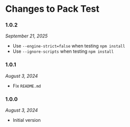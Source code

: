 # Changes to Pack Test

### 1.0.2

_September 21, 2025_

- Use `--engine-strict=false` when testing `npm install`
- Use `--ignore-scripts` when testing `npm install`

### 1.0.1

_August 3, 2024_

- Fix `README.md`

### 1.0.0

_August 3, 2024_

- Initial version
